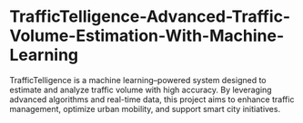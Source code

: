 # TrafficTelligence-Advanced-Traffic-Volume-Estimation-With-Machine-Learning
TrafficTelligence is a machine learning–powered system designed to estimate and analyze traffic volume with high accuracy. By leveraging advanced algorithms and real-time data, this project aims to enhance traffic management, optimize urban mobility, and support smart city initiatives.
